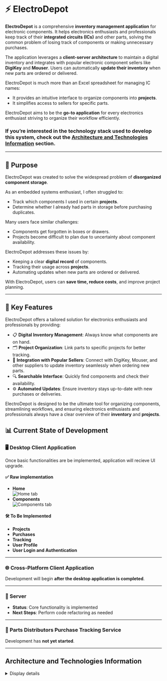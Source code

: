 # ⚡ ElectroDepot  

**ElectroDepot** is a comprehensive **inventory management application** for electronic components. It helps electronics enthusiasts and professionals keep track of their **integrated circuits (ICs)** and other parts, solving the common problem of losing track of components or making unnecessary purchases.  

The application leverages a **client-server architecture** to maintain a digital inventory and integrates with popular electronic component sellers like **DigiKey** and **Mouser**. Users can automatically **update their inventory** when new parts are ordered or delivered.  

ElectroDepot is much more than an Excel spreadsheet for managing IC names:  
- It provides an intuitive interface to organize components into **projects**.  
- It simplifies access to sellers for specific parts.  

ElectroDepot aims to be the **go-to application** for every electronics enthusiast striving to organize their workflow efficiently.  

### If you’re interested in the **technology stack** used to develop this system, check out the [Architecture and Technologies Information](#architecture-and-technologies-information) section.

---

## 🎯 Purpose  

ElectroDepot was created to solve the widespread problem of **disorganized component storage**.  

As an embedded systems enthusiast, I often struggled to:  
- Track which components I used in certain **projects**.  
- Determine whether I already had parts in storage before purchasing duplicates.  

Many users face similar challenges:  
- Components get forgotten in boxes or drawers.  
- Projects become difficult to plan due to uncertainty about component availability.  

ElectroDepot addresses these issues by:  
- Keeping a clear **digital record** of components.  
- Tracking their usage across **projects**.  
- Automating updates when new parts are ordered or delivered.  

With ElectroDepot, users can **save time, reduce costs**, and improve project planning.  

---

## 🚀 Key Features  

ElectroDepot offers a tailored solution for electronics enthusiasts and professionals by providing:  

- 📋 **Digital Inventory Management**: Always know what components are on hand.  
- 🗂️ **Project Organization**: Link parts to specific projects for better tracking.  
- 🔗 **Integration with Popular Sellers**: Connect with DigiKey, Mouser, and other suppliers to update inventory seamlessly when ordering new parts.  
- 🔍 **Searchable Interface**: Quickly find components and check their availability.  
- ⚙️ **Automated Updates**: Ensure inventory stays up-to-date with new purchases or deliveries.  

ElectroDepot is designed to be the ultimate tool for organizing components, streamlining workflows, and ensuring electronics enthusiasts and professionals always have a clear overview of their **inventory** and **projects**.  


## 📊 Current State of Development  

### 🖥️ Desktop Client Application  
Once basic functionalities are be implemented, application will recieve UI upgrade.

#### ✅ Raw implementation  
- **Home**  
![Home tab](Assets/Panel_Home.gif)  
- **Components**  
![Components tab](Assets/Panel_Components.gif)  

#### 🛠️ To Be Implemented  
- **Projects**  
- **Purchases**  
- **Tracking**
- **User Profile**  
- **User Login and Authentication**  


---

### 🌐 Cross-Platform Client Application  
Development will begin **after the desktop application is completed**.  

---

### 🔧 Server  
- **Status**: Core functionality is implemented  
- **Next Steps**: Perform code refactoring as needed  

---

### 🛒 Parts Distributors Purchase Tracking Service  
Development has **not yet started**.  

---

## Architecture and Technologies Information  

<details>
  <summary>Display details</summary>
  <p>
  
### 🛠️ Technology Stack  

#### 🌐 Server  
- **Language**: C#  
- **Framework**: ASP.NET Core 8  
- **ORM**: Entity Framework  
- **Database**: MS SQL  

#### 💻 Client  
- **Language**: C#  
- **Framework**: .NET 8  
- **UI Library**: AvaloniaUI 11.0.7  

#### 🛒 Purchase Tracking Module  
- **Language**: C#  
- **Framework**: .NET 8  

#### 🧪 Testing  
- **Framework**: XUnit  

---

### 📦 Project Solution Overview  

1. **🌐 Server**  
   - Handles backend architecture, REST API development, and image upload/storage procedures.  

2. **💻 Desktop Client**  
   - A desktop application built with **C#** and the **AvaloniaUI** library.  
   - Future-proof design to enable **cross-platform migration** after development completion.  

3. **🔗 ElectroDepotClassLibrary**  
   - A shared library for **data exchange** between the server and client.  
   - Provides basic functionalities and reusable client-side code.  

4. **🧪 ElectroDepotClassLibraryTests**  
   - Includes tests for server endpoints and client-side code using **XUnit**.  


  </p>
</details>




